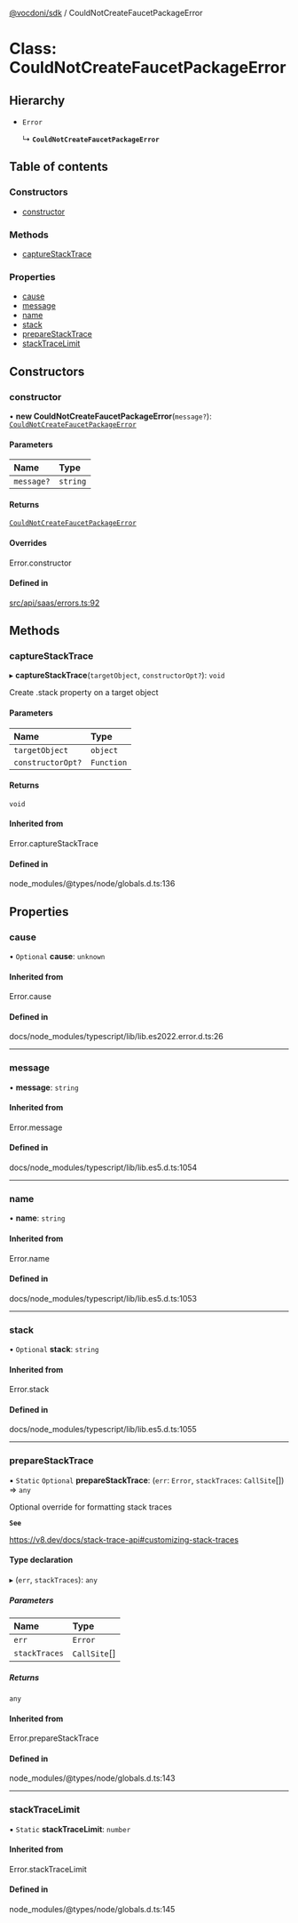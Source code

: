 [@vocdoni/sdk](/sdk) / CouldNotCreateFaucetPackageError

# Class: CouldNotCreateFaucetPackageError

## Hierarchy

- `Error`

  ↳ **`CouldNotCreateFaucetPackageError`**

## Table of contents

### Constructors

- [constructor](CouldNotCreateFaucetPackageError#constructor)

### Methods

- [captureStackTrace](CouldNotCreateFaucetPackageError#capturestacktrace)

### Properties

- [cause](CouldNotCreateFaucetPackageError#cause)
- [message](CouldNotCreateFaucetPackageError#message)
- [name](CouldNotCreateFaucetPackageError#name)
- [stack](CouldNotCreateFaucetPackageError#stack)
- [prepareStackTrace](CouldNotCreateFaucetPackageError#preparestacktrace)
- [stackTraceLimit](CouldNotCreateFaucetPackageError#stacktracelimit)

## Constructors

### constructor

• **new CouldNotCreateFaucetPackageError**(`message?`): [`CouldNotCreateFaucetPackageError`](CouldNotCreateFaucetPackageError)

#### Parameters

| Name | Type |
| :------ | :------ |
| `message?` | `string` |

#### Returns

[`CouldNotCreateFaucetPackageError`](CouldNotCreateFaucetPackageError)

#### Overrides

Error.constructor

#### Defined in

[src/api/saas/errors.ts:92](https://github.com/vocdoni/vocdoni-sdk/blob/179c92b4cecfec787d968dc02b519f64ee15c5d3/src/api/saas/errors.ts#L92)

## Methods

### captureStackTrace

▸ **captureStackTrace**(`targetObject`, `constructorOpt?`): `void`

Create .stack property on a target object

#### Parameters

| Name | Type |
| :------ | :------ |
| `targetObject` | `object` |
| `constructorOpt?` | `Function` |

#### Returns

`void`

#### Inherited from

Error.captureStackTrace

#### Defined in

node_modules/@types/node/globals.d.ts:136

## Properties

### cause

• `Optional` **cause**: `unknown`

#### Inherited from

Error.cause

#### Defined in

docs/node_modules/typescript/lib/lib.es2022.error.d.ts:26

___

### message

• **message**: `string`

#### Inherited from

Error.message

#### Defined in

docs/node_modules/typescript/lib/lib.es5.d.ts:1054

___

### name

• **name**: `string`

#### Inherited from

Error.name

#### Defined in

docs/node_modules/typescript/lib/lib.es5.d.ts:1053

___

### stack

• `Optional` **stack**: `string`

#### Inherited from

Error.stack

#### Defined in

docs/node_modules/typescript/lib/lib.es5.d.ts:1055

___

### prepareStackTrace

▪ `Static` `Optional` **prepareStackTrace**: (`err`: `Error`, `stackTraces`: `CallSite`[]) => `any`

Optional override for formatting stack traces

**`See`**

https://v8.dev/docs/stack-trace-api#customizing-stack-traces

#### Type declaration

▸ (`err`, `stackTraces`): `any`

##### Parameters

| Name | Type |
| :------ | :------ |
| `err` | `Error` |
| `stackTraces` | `CallSite`[] |

##### Returns

`any`

#### Inherited from

Error.prepareStackTrace

#### Defined in

node_modules/@types/node/globals.d.ts:143

___

### stackTraceLimit

▪ `Static` **stackTraceLimit**: `number`

#### Inherited from

Error.stackTraceLimit

#### Defined in

node_modules/@types/node/globals.d.ts:145
